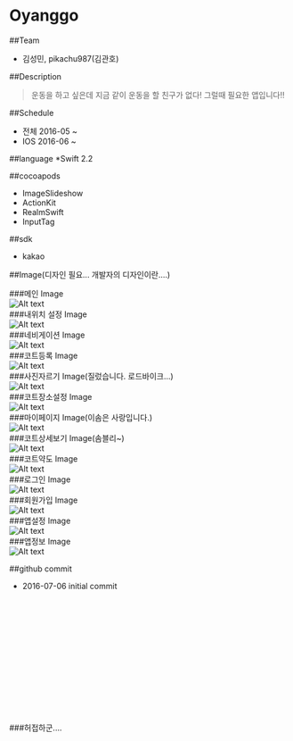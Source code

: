 # Oyanggo

##Team
* 김성민, pikachu987(김관호)

##Description
> 운동을 하고 싶은데 지금 같이 운동을 할 친구가 없다! 그럴때 필요한 앱입니다!!

##Schedule
* 전체 2016-05 ~
* IOS 2016-06 ~

##language
*Swift 2.2

##cocoapods
* ImageSlideshow
* ActionKit
* RealmSwift
* InputTag

##sdk
* kakao



##Image(디자인 필요... 개발자의 디자인이란....)

###메인 Image<br>
![Alt text](/mdImages/01_main.jpeg)
<br>
###내위치 설정 Image<br>
![Alt text](/mdImages/02_location.jpeg)
<br>
###네비게이션 Image<br>
![Alt text](/mdImages/03_nav.jpeg)
<br>
###코트등록 Image<br>
![Alt text](/mdImages/04_courtInsert.jpeg)
<br>
###사진자르기 Image(질렀습니다. 로드바이크...)<br>
![Alt text](/mdImages/05_crop.jpeg)
<br>
###코트장소설정 Image<br>
![Alt text](/mdImages/06_courtLocation.jpeg)
<br>
###마이페이지 Image(이솜은 사랑입니다.)<br>
![Alt text](/mdImages/07_mypage.jpeg)
<br>
###코트상세보기 Image(솜블리~)<br>
![Alt text](/mdImages/08_courtDetail.jpeg)
<br>
###코트약도 Image<br>
![Alt text](/mdImages/09_simplemap.jpeg)
<br>
###로그인 Image<br>
![Alt text](/mdImages/10_login.jpeg)
<br>
###회원가입 Image<br>
![Alt text](/mdImages/11_join.jpeg)
<br>
###앱설정 Image<br>
![Alt text](/mdImages/12_setting.jpeg)
<br>
###앱정보 Image<br>
![Alt text](/mdImages/13_appInfo.jpeg)
<br>

##github commit
* 2016-07-06 initial commit


<br><br><br><br><br><br><br><br><br><br><br><br><br>
###허접하군....
